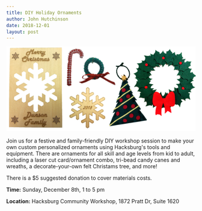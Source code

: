 ```yaml
---
title: DIY Holiday Ornaments
author: John Hutchinson
date: 2018-12-01
layout: post
---
```


![Ornaments](https://github.com/Hacksburg/hacksburg.github.io/raw/master/images/2018_all_ornaments.png)

Join us for a festive and family-friendly DIY workshop session to make your own custom personalized ornaments using Hacksburg's tools and equipment. There are ornaments for all skill and age levels from kid to adult, including a laser cut card/ornament combo, tri-bead candy canes and wreaths, a decorate-your-own felt Christams tree, and more!

There is a $5 suggested donation to cover materials costs. 

**Time:** Sunday, December 8th, 1 to 5 pm

**Location:** Hacksburg Community Workshop, 1872 Pratt Dr, Suite 1620
